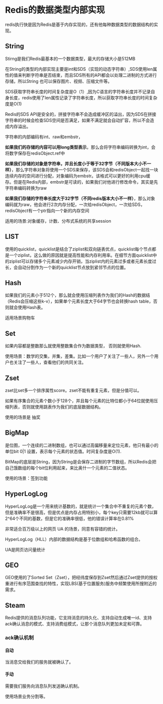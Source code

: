 # Redis的数据类型内部实现

redis执行快是因为Redis是基于内存实现的，还有他每种数据类型的数据结构的实现。

## String

Stirng是我们Redis最基本的一个数据类型，最大的存储大小是512MB

在String的类型的内部实现主要是int和SDS（实现的动态字符串）,SDS使用len属性的值来判断字符串是否结束，而且SDS所有的API都会以处理二进制的方式进行存储，所以String 也可以保存图片、视频、压缩文件等。

SDS获取字符串长度的时间复杂度是O（1）,因为C语言的字符串长度并不记录自身长度，redis使用了len属性记录了字符串长度，所以获取字符串长度的时间复杂度是O(1)

Redis的SDS API是安全的，拼接字符串不会造成缓冲区的溢出，因为SDS在拼接字符串的时候会检查SDS空间是否满足，如果不满足就会自动扩容，所以不会造成内存溢出。

字符串的内部编码有int、raw和embstr，

**如果我们的存储的内容可以用long类型表示**，那么会将字符串编码转换为int，会将数字保存在redisObject.ref中

**如果我们存储的对象是字符串，并且长度小于等于32字节（不同版本大小不一样）**，那么字符串对象将使用一个SDS来保存，该SDS会和redisObject一起找一块连续内存的空间进行分配，对象编码为embstr。该格式可以更好的利用cpu缓存。但是在Redis内部，embstr是可读的，如果我们对他进行修改命令，其实是先字符串编码转换为raw

**如果我们存储的字符串长度大于32字节（不同redis版本大小不一样）**，那么对象编码就为raw，他会进行2次内存分配，一次给redisObject，一次给SDS，redisObject有一个ptr指向一个新的内存空间



适用的场景:对象缓存，计数、分布式系统的共享session

## LIST

使用的quicklist，quicklist是结合了ziplist和双向链表优点，quicklist每个节点都是一个ziplist，这么做的原因就是提高性能和内存利用率。在细节方面quicklist中的ziplist可以存储多个元素减少内存开销，当ziplist内的元素过多或者元素长度过长，会自动分割作为一个新的quicklist节点放到紧邻节点的位置。

## Hash

如果我们的元素小于512个，那么就会使用压缩列表作为我们的Hash的数据结（Redis会压缩这些k-v），如果单个元素长度大于64字节也会转换hash table，否则就会使用Hash表。

适用场景购物车

## Set

如果内容都是整数那么就使用整数集合作为数据类型， 否则就使用Hash.

使用场景：数学的交集，并集，差集。比如一个用户了关注了一些人，另外一个用户也关注了一些人，查看他们的共同关注。

## Zset

zset比set多一个排序属性score。zset不能有重复元素，但是分值可以。

如果有序集合的元素个数小于128个，并且每个元素的比特位都小于64位就使用压缩列表，否则就使用跳表作为我们的底层数据结构。

使用的场景是 抽奖

## BigMap

是位图，一个连续的二进制数组，也可以通过高偏移量来定位元素，他只有最小的单位bit 0|1 设置，表示每个元素的状态值。时间复杂度是O(1).

BitMap的底层是String，因为String是会保存二进制的字节数组，所以Redis会把自己饿数组的每个bit位利用起来，来比奥什一个元素的二值状态。

使用的场景：签到功能

## HyperLogLog

HyperLogLog是一个用来统计基数的，就是统计一个集合中不重复的元素个数，但是准确率不是很高，但是优点是内存占用特别小，每个key只需要12kb就可以算2^64个不同的基数，但是它的准确率很低，他的错误计算率在0.81%

非常适合百万级以上的网页 UA 的场景，同意有容错的统计。

HyperLogLog（HLL）内部的数据结构是基于位数组和哈希函数的组合。

UA是网页访问量统计

## GEO

GEO使用的了Sorted Set（Zset），把经纬度保存到Zset然后通过Zset提供的按权重进行有序范围查找的特性，实现LBS(基于位置服务)服务中频繁使用所搜附近的需求。

## Steam

​	Redis提供的消息队列功能，它支持消息的持久化、支持自动生成唯一id、支持ack确认消息的模式、支持消费组模式，让那个消息队列更加未定和可靠。

### ack确认机制

#### 自动

当消息交给我们的服务就被确认了。

#### 手动

需要我们服务向消息队列发送确认机制。



使用场景业务分割等。